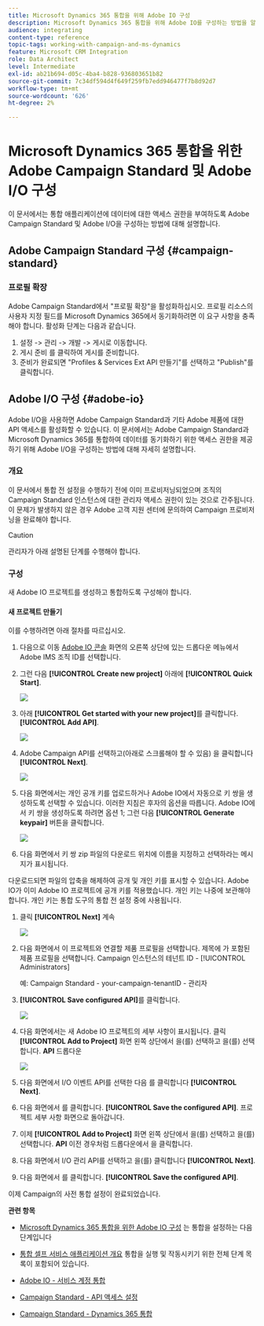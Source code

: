 ```yaml
---
title: Microsoft Dynamics 365 통합을 위해 Adobe IO 구성
description: Microsoft Dynamics 365 통합을 위해 Adobe IO를 구성하는 방법을 알아봅니다.
audience: integrating
content-type: reference
topic-tags: working-with-campaign-and-ms-dynamics
feature: Microsoft CRM Integration
role: Data Architect
level: Intermediate
exl-id: ab21b694-d05c-4ba4-b828-936803651b82
source-git-commit: 7c34df594d4f649f259fb7edd946477f7b8d92d7
workflow-type: tm+mt
source-wordcount: '626'
ht-degree: 2%

---
```


# Microsoft Dynamics 365 통합을 위한 Adobe Campaign Standard 및 Adobe I/O 구성

이 문서에서는 통합 애플리케이션에 데이터에 대한 액세스 권한을 부여하도록 Adobe Campaign Standard 및 Adobe I/O을 구성하는 방법에 대해 설명합니다.

## Adobe Campaign Standard 구성 {#campaign-standard}

### 프로필 확장

Adobe Campaign Standard에서 &quot;프로필 확장&quot;을 활성화하십시오.   프로필 리소스의 사용자 지정 필드를 Microsoft Dynamics 365에서 동기화하려면 이 요구 사항을 충족해야 합니다.   활성화 단계는 다음과 같습니다.

1. 설정 -> 관리 -> 개발 -> 게시로 이동합니다.
1. 게시 준비 를 클릭하여 게시를 준비합니다.
1. 준비가 완료되면 &quot;Profiles &amp; Services Ext API 만들기&quot;를 선택하고 &quot;Publish&quot;를 클릭합니다.

## Adobe I/O 구성 {#adobe-io}

Adobe I/O을 사용하면 Adobe Campaign Standard과 기타 Adobe 제품에 대한 API 액세스를 활성화할 수 있습니다.   이 문서에서는 Adobe Campaign Standard과 Microsoft Dynamics 365를 통합하여 데이터를 동기화하기 위한 액세스 권한을 제공하기 위해 Adobe I/O을 구성하는 방법에 대해 자세히 설명합니다.

### 개요

이 문서에서 통합 전 설정을 수행하기 전에 이미 프로비저닝되었으며 조직의 Campaign Standard 인스턴스에 대한 관리자 액세스 권한이 있는 것으로 간주됩니다.  이 문제가 발생하지 않은 경우 Adobe 고객 지원 센터에 문의하여 Campaign 프로비저닝을 완료해야 합니다.

>[!CAUTION]
>
>관리자가 아래 설명된 단계를 수행해야 합니다.

### 구성

새 Adobe IO 프로젝트를 생성하고 통합하도록 구성해야 합니다.

#### 새 프로젝트 만들기

이를 수행하려면 아래 절차를 따르십시오.

1. 다음으로 이동 [Adobe IO 콘솔](https://console.adobe.io/home#) 화면의 오른쪽 상단에 있는 드롭다운 메뉴에서 Adobe IMS 조직 ID를 선택합니다.

1. 그런 다음 **[!UICONTROL Create new project]** 아래에 **[!UICONTROL Quick Start]**.

   ![](assets/adobeIO1.png)

1. 아래 **[!UICONTROL Get started with your new project]**&#x200B;를 클릭합니다. **[!UICONTROL Add API]**.

   ![](assets/adobeIO2.png)

1. Adobe Campaign API를 선택하고(아래로 스크롤해야 할 수 있음) 을 클릭합니다 **[!UICONTROL Next]**.

   ![](assets/adobeIO3.png)

1. 다음 화면에서는 개인 공개 키를 업로드하거나 Adobe IO에서 자동으로 키 쌍을 생성하도록 선택할 수 있습니다. 이러한 지침은 후자의 옵션을 따릅니다. Adobe IO에서 키 쌍을 생성하도록 하려면 옵션 1; 그런 다음 **[!UICONTROL Generate keypair]** 버튼을 클릭합니다.

   ![](assets/adobeIO4.png)

1. 다음 화면에서 키 쌍 zip 파일의 다운로드 위치에 이름을 지정하고 선택하라는 메시지가 표시됩니다.

다운로드되면 파일의 압축을 해제하여 공개 및 개인 키를 표시할 수 있습니다. Adobe IO가 이미 Adobe IO 프로젝트에 공개 키를 적용했습니다. 개인 키는 나중에 보관해야 합니다. 개인 키는 통합 도구의 통합 전 설정 중에 사용됩니다.

1. 클릭 **[!UICONTROL Next]** 계속

   ![](assets/adobeIO5.png)

1. 다음 화면에서 이 프로젝트와 연결할 제품 프로필을 선택합니다. 제목에 가 포함된 제품 프로필을 선택합니다. Campaign 인스턴스의 테넌트 ID - [!UICONTROL Administrators]

   예: Campaign Standard - your-campaign-tenantID - 관리자

1. **[!UICONTROL Save configured API]**&#x200B;를 클릭합니다.

   ![](assets/adobeIO6.png)

1. 다음 화면에서는 새 Adobe IO 프로젝트의 세부 사항이 표시됩니다. 클릭 **[!UICONTROL Add to Project]** 화면 왼쪽 상단에서 을(를) 선택하고 을(를) 선택합니다. **API** 드롭다운

   ![](assets/adobeIO7.png)

1. 다음 화면에서 I/O 이벤트 API를 선택한 다음 를 클릭합니다 **[!UICONTROL Next]**.

1. 다음 화면에서 를 클릭합니다. **[!UICONTROL Save the configured API]**.  프로젝트 세부 사항 화면으로 돌아갑니다.

1. 이제 **[!UICONTROL Add to Project]** 화면 왼쪽 상단에서 을(를) 선택하고 을(를) 선택합니다. **API** 이전 경우처럼 드롭다운에서 을 클릭합니다.

1. 다음 화면에서 I/O 관리 API를 선택하고 을(를) 클릭합니다 **[!UICONTROL Next]**.

1. 다음 화면에서 를 클릭합니다. **[!UICONTROL Save the configured API]**.

이제 Campaign의 사전 통합 설정이 완료되었습니다.

**관련 항목**

* [Microsoft Dynamics 365 통합을 위한 Adobe IO 구성](../../integrating/using/d365-acs-configure-adobe-io.md) 는 통합을 설정하는 다음 단계입니다
* [통합 셀프 서비스 애플리케이션 개요](../../integrating/using/d365-acs-self-service-app-quick-start-guide.md) 통합을 실행 및 작동시키기 위한 전체 단계 목록이 포함되어 있습니다.


* [Adobe IO - 서비스 계정 통합](https://www.adobe.io/authentication/auth-methods.html#!AdobeDocs/adobeio-auth/master/AuthenticationOverview/ServiceAccountIntegration.md)
* [Campaign Standard - API 액세스 설정](../../api/using/setting-up-api-access.md)
* [Campaign Standard - Dynamics 365 통합](../../integrating/using/d365-acs-configure-d365.md)

